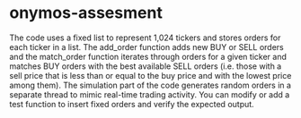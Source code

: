 # onymos-assesment

The code uses a fixed list to represent 1,024 tickers and stores orders for each ticker in a list. The add_order function adds new BUY or SELL orders and the match_order function iterates through orders for a given ticker and matches BUY orders with the best available SELL orders (i.e. those with a sell price that is less than or equal to the buy price and with the lowest price among them). The simulation part of the code generates random orders in a separate thread to mimic real-time trading activity. You can modify or add a test function to insert fixed orders and verify the expected output.
